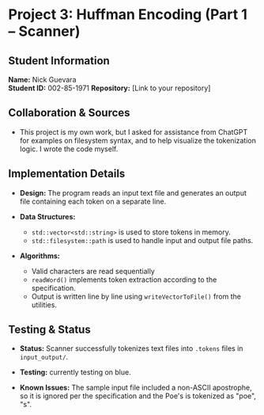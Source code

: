 
# Project 3: Huffman Encoding (Part 1 – Scanner)

## Student Information
**Name:** Nick Guevara  
**Student ID:** 002-85-1971
**Repository:** [Link to your repository]

## Collaboration & Sources
- This project is my own work, but I asked for assistance from ChatGPT for examples on filesystem syntax, and to help visualize the tokenization logic. I wrote the code myself. 



## Implementation Details
- **Design:** The program reads an input text file and generates an output file containing each token on a separate line.

- **Data Structures:**  
  - `std::vector<std::string>` is used to store tokens in memory.  
  - `std::filesystem::path` is used to handle input and output file paths. 
- **Algorithms:**  
  - Valid characters are read sequentially
  - `readWord()` implements token extraction according to the specification.  
  - Output is written line by line using `writeVectorToFile()` from the utilities.

## Testing & Status
- **Status:** Scanner successfully tokenizes text files into `.tokens` files in `input_output/`.  
- **Testing:**  currently testing on blue.

- **Known Issues:** The sample input file included a non-ASCII apostrophe, so it is ignored per the specification and the Poe's is tokenized as "poe", "s".
